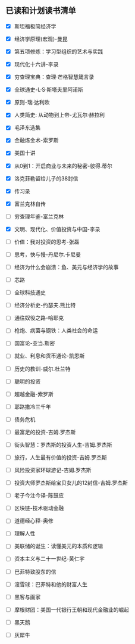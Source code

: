 ## 已读和计划读书清单

- [x] 斯坦福极简经济学
- [x] 经济学原理(宏观)-曼昆
- [x] 第五项修炼：学习型组织的艺术与实践
- [x] 现代化十六讲-李录
- [x] 穷查理宝典：查理·芒格智慧箴言录
- [x] 全球通史-L·S·斯塔夫里阿诺斯
- [x] 原则-瑞·达利欧
- [x] 人类简史: 从动物到上帝-尤瓦尔·赫拉利
- [x] 毛泽东选集
- [x] 金融炼金术-索罗斯
- [x] 美国十讲
- [x] 从0到1：开启商业与未来的秘密-彼得.蒂尔
- [x] 洛克菲勒留给儿子的38封信
- [x] 传习录
- [x] 富兰克林自传
- [ ] 穷查理年鉴-富兰克林
- [x] 文明、现代化、价值投资与中国-李录
- [ ] 价值：我对投资的思考-张磊
- [ ] 思考，快与慢-丹尼尔.卡尼曼
- [ ] 经济为什么会崩溃：鱼、美元与经济学的故事
- [ ] 芯路
- [ ] 全球科技通史
- [ ] 经济分析史-约瑟夫.熊比特
- [ ] 通往奴役之路-哈耶克
- [ ] 枪炮、病菌与钢铁：人类社会的命运
- [ ] 国富论-亚当.斯密
- [ ] 就业、利息和货币通论-凯恩斯
- [ ] 历史的教训-威尔.杜兰特
- [ ] 聪明的投资
- [ ] 超越金融-索罗斯
- [ ] 耶路撒冷三千年
- [ ] 债务危机
- [ ] 最富足的投资-吉姆.罗杰斯
- [ ] 街头智慧：罗杰斯的投资人生-吉姆.罗杰斯
- [ ] 旅行，人生最有价值的投资-吉姆.罗杰斯
- [ ] 风险投资家环球游记-吉姆.罗杰斯
- [ ] 投资大师罗杰斯给宝贝女儿的12封信-吉姆.罗杰斯
- [ ] 老子今注今译-陈鼓应
- [ ] 区块链-技术驱动金融
- [ ] 道德经心释-奥修
- [ ] 理解人性
- [ ] 美联储的诞生：读懂美元的本质和逻辑
- [ ] 资本主义与二十一世纪-黄仁宇
- [ ] 巴菲特致股东的信
- [ ] 滚雪球：巴菲特和他的财富人生
- [ ] 黑客与画家
- [ ] 摩根财团：美国一代银行王朝和现代金融业的崛起
- [ ] 黑天鹅
- [ ] 灰犀牛

